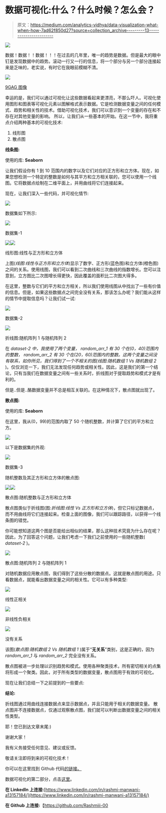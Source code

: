 # 数据可视化:什么？什么时候？怎么会？

> 原文：<https://medium.com/analytics-vidhya/data-visualization-what-when-how-7ad62f850d27?source=collection_archive---------13----------------------->

![](img/0042b05e08c5067bc6b411ef45aff6e3.png)

数据！数据！！数据！！！在过去的几年里，唯一的趋势是数据。但是最大的眼中钉是发现数据中的趋势。滚动一行又一行的信息，将一个部分与另一个部分连接起来是乏味的，老实说，有时它在我眼前模糊不清。

![](img/d3faff77ad28b309c04ac4fa21643221.png)

[9GAG 图像](https://www.facebook.com/9gag/posts/reading-the-same-line-for-three-hourshttps9gagcomgagaq18lnjscfunnyreffbsc/10156167174666840/)

幸运的是，我们可以通过可视化让这些数据看起来更漂亮，不那么吓人。可视化使用图形和图表等可视化元素以图解格式表示数据。它是检测数据变量之间的任何模式、趋势和相关性的技术。借助可视化技术，我们可以意识到一个变量的存在和不存在对其他变量的影响。
所以，让我们从一些基本的开始。在这一节中，我将重点介绍两种基本的可视化技术:

1.  线形图
2.  散点图

**线条图:**

使用的库: **Seaborn**

让我们假设你有 1 到 10 范围内的数字以及它们对应的正方形和立方体。现在，如果您想检测一个特定的整数是如何与其平方和立方相关联的，您可以使用一个线图。它将数据点绘制在二维平面上，并用曲线将它们连接起来。

现在，让我们深入一些代码，并可视化情节:

![](img/e41012310119a4d177b861a4dfbbf601.png)

数据集如下所示:

![](img/591682fef2c28575e056606407a8adbc.png)

数据集-1

![](img/8a166a2508328e64f11d70ae9fa9b15e.png)![](img/4656e5c8aec1287bc9038a44d09cfe8a.png)

线形图:线性与正方形和立方体

上图(*线图:线性与正方形和立方体*)显示了数字、正方形(蓝色图)和立方体(橙色图)之间的关系。使用线图，我们可以看到二次曲线和三次曲线的指数增长。您可以注意到，立方图比二次图增长得更快，因此覆盖的面积比二次图大得多。

在这里，整数与它们的平方和立方相关，所以我们使用线图从中找出了一些有价值的信息。但是，如果这些数据点之间完全没有关系，那该怎么办呢？我们能从这样的情节中提取信息吗？让我们试一试:

![](img/dd332ff602e55386828f8ea18ba10653.png)

数据集-2

![](img/9e2d9a07bdcb2aab65c6d0deeb549693.png)

折线图:随机阵列 1 与随机阵列 2

在 *dataset-2 中，*我使用了两个变量， *random_arr_1* 有 30 个在(0，40)范围内的整数， *random_arr_2* 有 30 个在(20，60)范围内的整数。这两个变量之间没有联系，如你所见，我们得到了一个不相关的图*(线图:随机数组 1 Vs 随机数组 2* )。仅仅浏览一下，我们无法发现任何趋势或相关性。因此，这是我们的第一个结论，只有当我们在数据变量之间有一些关系时，折线图对于提取趋势和模式才是有利的。

但是..但是..酪数据变量并不总是相互关联的。在这种情况下，散点图就出现了。

**散点图:**

使用的库: **Seaborn**

在这里，我从(0，99)的范围内取了 50 个随机整数，并计算了它们的平方和立方。

![](img/4f0615e183ab505962e9358d7172fa52.png)

以下是数据集的外观:

![](img/29559462a915e79379a87daf905dc1e5.png)

数据集-3

随机整数及其正方形和立方体的散点图:

![](img/a4ab767f2cf9d78ef574ef69f7e9b3f0.png)![](img/642deed3dfe7c2019bcf1a44f8dbafba.png)

散点图:随机整数与正方形和立方体

散点图类似于折线图(图:*折线图:线性 Vs 正方形和立方体*)，但它只标记数据点，而不用曲线将它们连接起来。检查上面的图像，我们可以跟踪路径，以获得一个线条图的错觉。

你可能想知道这两个图是否能给出相似的结果，那么这种技术究竟为什么存在呢？因此，为了回答这个问题，让我们考虑一下我们之前使用的一些随机整数( *dataset-2* )。

![](img/c523537f71f0d9b8c98ac75298420f8b.png)

散点图:随机阵列 2 与随机阵列 1

对随机数据应用散点图，我们得到了这些分散的数据点。这就是散点图的用途。只看数据点，就能看出数据变量之间的相关性。它可以有多种类型:

![](img/f375b259be04d277c4eb8a12742b1d68.png)

线性正相关

![](img/9a7489f2c9f2c57813c08f4ce3269075.png)

非线性负相关

![](img/e43205d8712a228d14c51d644bc5972c.png)

没有关系

该图(*散点图:随机数组 2 Vs 随机数组 1* )属于“**无关系**”类别，这是正确的，因为 *random_arr_1* 与 *random_arr_2* 完全没有关系。

散点图被进一步处理以识别趋势和模式。使用各种聚类技术，所有密切相关的点集将形成一个聚类。因此，对于所有类型的数据变量，散点图用于有效的可视化。

现在让我们总结一下之前提到的一些要点:

**结论:**

折线图通过用曲线连接数据点来显示数据点，并且只能用于相关的数据变量。
散点图并不连接数据点，仅通过观察散点图，我们就可以判断出数据变量之间的相关性类型。

耶！您已到达文章末尾:)

谢谢大家！

我有义务接受任何意见、建议或反馈。

敬请关注即将到来的可视化技术！

你可以在这里找到 Github 代码[的链接。](https://github.com/Rashmiii-00/Visualization-Techniques-1)

数据可视化的第二部分，点击[这里](https://rashmi-manwani.medium.com/data-visualization-what-when-how-ii-3aa8712fd185)。

**在 LinkedIn 上连接:**[https://www.linkedin.com/in/rashmi-manwani-a13157184/](https://www.linkedin.com/in/rashmi-manwani-a13157184/)

**在 Github 上连接:**【https://github.com/Rashmiii-00 